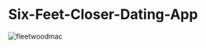 # Six-Feet-Closer-Dating-App


![fleetwoodmac](https://user-images.githubusercontent.com/47703044/81233215-7f8bae80-8fb3-11ea-8a66-b24051a5fe8e.jpg)
